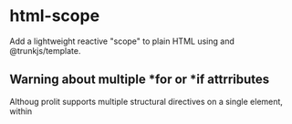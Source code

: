 # html-scope

Add a lightweight reactive "scope" to plain HTML using <tj-html-scope> and @trunkjs/template.

## Warning about multiple *for or *if attrributes

Althoug prolit supports multiple structural directives on a single element, within <template> elements, the 
second and further directives will not be rendered in the DOM.
This is a limitation of the HTML parser and not a bug in prolit. To work around this, you can use nested elements 

## Quick start

```html
<prolit-scope update-on="change keyup" init='{ "name": "World", "repeatCount": 3 }'>
  <template>
      <h1>{{ title }}</h1>

      <!-- property + boolean + class/style + event -->
      <button
          @click="count++; $update()"
          ?disabled="busy"
          ~class="{ active: count > 0 }"
          ~style="{ color: busy ? 'gray' : 'blue' }"
      >
          Clicked {{ count }}x
      </button>

      <!-- interpolation in attribute (quoted) -->
      <div title="Items: {{ todos.length }}"></div>

      <!-- multiple structural directives on one element (left-to-right) -->
      <!-- order: *if then *for -> if gates the loop -->
      <ul>
          <li *if="todos.length" *for="t of todos; t.id">
              {{$index}}: {{ t.text }}
          </li>
      </ul>

      <!-- order: *for then *if -> loop first, filter per item -->
      <ul>
          <li *for="t of todos" *if="t.text.startsWith('B')">
              {{ t.text }}
          </li>
      </ul>

      <!-- nested loops by repeating *for -->
      <ul>
          <li *for="row of matrix" *catch="" *for="cell of row">{{ $index }}:{{ cell }}</li>
      </ul>

      <!-- object iteration with 'in' and $index -->
      <ul>
          <li *for="k in obj">{{ $index }}:{{ k }}={{ obj[k] }}</li>
      </ul>

      <!-- *do and *log -->
      <p *do="greet = 'Hi'">{{ greet }}, user!</p>
      <span *if="debug" *log="todos.length"></span>
      
      <!-- Import another HTML file -->
      <div import-src="/some/other/file.html"></div>
      
  </template>

</prolit-scope>
```

- update-on: space/comma separated events that trigger scope updates from inputs inside the element.
- Inputs with a name attribute are synced into the scope as scope[name] = value.

## init

Initialize or extend the component scope from an evaluated expression. The expression runs in an async context with access to:
- host element (as host), current scope (as scope)
- window, document, console, fetch

Rules:
- The expression must evaluate to an object. That object is shallow-merged into the current scope.
- It is evaluated on connect and whenever the scope-init attribute changes.
- A scope-update event is dispatched after merging.

Examples

- Inline object
  ```html
  <prolit-scope init='{ "name": "Jane", "repeatCount": 2 }'></prolit-scope>
  ```

- From the DOM
  ```html
  <script id="seed" type="application/json">{"name":"Dom","repeatCount":4}</script>
  <prolit-scope init='JSON.parse(document.querySelector("#seed")?.textContent ?? "{}")'></prolit-scope>
  ```

- Remote (async)
  ```html
  <prolit-scope
    init='await fetch("/api/scope").then(r => r.json())'
  ></prolit-scope>
  ```

Notes
- The expression is executed as code. Do not inject untrusted strings.
- If the expression does not return an object, the evaluation will fail and be ignored by the component.

## Events

- scope-update: fired after the scope is extended via scope-init.

## Building

Run `nx build prolit-elements` to build the library.

## Running unit tests

Run `nx test html-scope` to execute the unit tests via Vitest (jsdom environment).

## Template rendering demo

Three ways to initialize scope using scope-init:

- Inline object
  ```html
  <prolit-scope init='{ "name": "World", "repeatCount": 3 }'>
    <template>
      <div *for="i of Array.from({ length: repeatCount })">Hello {{name}}</div>
    </template>
  </prolit-scope>
  ```

- Inline object with scope
  ```html
    <prolit-scope init='{ "name": "World", "repeatCount": 3 }'>
        <template>
        <script type="application/json" scope>
        {
          "title": "Greeting"
        }
        </script>
        <div *for="i of Array.from({ length: repeatCount })">Hello {{title}}</div>
        </template>
    </prolit-scope>
  ```

- From a script element (application/json)
  ```html
  <script id="seed-user" type="application/json">{"name":"Dom","repeatCount":4}</script>
  <prolit-scope
    init='JSON.parse(document.querySelector("#seed-user")?.textContent ?? "{}")'>
    <template>
      <div *for="i of Array.from({ length: repeatCount })">Hi {{name}}</div>
    </template>
  </prolit-scope>
  ```

- External JSON via fetch (async)
  ```html
  <prolit-scope
    init='await fetch("/demo/data/user.json").then(r => r.json())'>
    <template>
      <div *for="i of Array.from({ length: repeatCount })">Welcome {{name}}</div>
    </template>
  </prolit-scope>
  ```

See a full showcase at /demo/template-rendering.html when running the dev server.


## Import another HTML file

You can import another HTML file into your current HTML file using the `import-src` attribute on a `<div>` element. This allows you to modularize your HTML content and reuse components across different pages.

The import will happen before compiling the template, so you can use structural directives like `*for` and `*if` in the imported content.


```html
<div import-src="/path/to/your/file.html"></div>
```

## Import Templates form remote URLs

```html
<prolit-scope src="/path/to/your/file.html"></prolit-scope>
```

Inside the imported file you can also define a scope:

```html
<script type="application/json" scope>
{
  "title": "Hello from remote",
  "items": ["Item 1", "Item 2", "Item 3"]
}
</script>
<ul>
    <li *for="item of items">{{ item }}</li>
</ul>
```

## Import using tj-include 

You can also use the `<tj-include src="">` element from the `@trunkjs/include` package to import HTML content from remote URLs. This element fetches and includes the specified HTML file into your current document.
